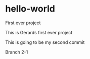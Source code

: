 # hello-world
First ever project

This is Gerards first ever project

This is going to be my second commit



Branch 2-1
